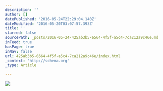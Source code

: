 ```yaml
---
description: ''
author: []
datePublished: '2016-05-24T22:29:04.140Z'
dateModified: '2016-05-20T03:07:57.393Z'
title: ''
starred: false
sourcePath: _posts/2016-05-24-425ab3b5-6564-4f5f-a5c4-7ca212a9c46e.md
inFeed: true
hasPage: true
inNav: false
url: 425ab3b5-6564-4f5f-a5c4-7ca212a9c46e/index.html
_context: 'http://schema.org'
_type: Article

---
```

![](https://the-grid-user-content.s3-us-west-2.amazonaws.com/4c8b74ea-e7ab-49fb-9008-1d753ccaccea.jpg)